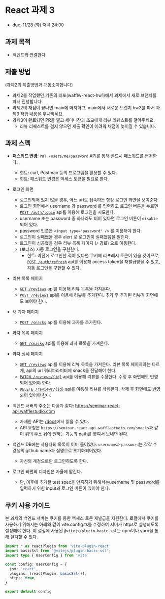 # React 과제 3

- due: 11/28 (화) 저녁 24:00

## 과제 목적

- 백엔드와 연결한다

## 제출 방법

(과제2의 제출방법과 대동소이합니다)

- 과제2를 작업했던 기존의 레포(wafflw-react-hw1)에서 과제에서 새로 브랜치를 파서 진행합니다.
- 과제2의 채점이 끝나면 main에 머지하고, main에서 새로운 브랜치 hw3를 파서 과제3 작업 내용을 푸시하세요.
- 과제3이 완료되면 PR을 열고 세미나장과 조교에게 리뷰 리퀘스트를 걸어주세요.
  - 리뷰 리퀘스트를 걸지 않으면 제출 확인이 어려워 채점이 늦어질 수 있습니다.

## 과제 스펙

- **패스워드 변경**: `PUT /users/me/password` API를 통해 반드시 패스워드를 변경한다.
  - 힌트: curl, Postman 등의 프로그램을 활용할 수 있다.
  - 힌트: 패스워드 변경은 액세스 토큰을 필요로 한다.
- 로그인 화면
  - 로그인되어 있지 않을 경우, 어느 url로 접속하든 항상 로그인 화면을 보여준다.
  - 로그인 화면에서 username 과 password 를 입력하고 로그인 버튼을 누르면 [`POST /auth/login`](https://seminar-react-api.wafflestudio.com/docs/static/index.html#/default/post_auth_login) api를 이용해 로그인을 시도한다.
  - username 또는 password 중 하나라도 비어 있다면 로그인 버튼이 `disable`되어 있다.
  - password 인풋은 `<input type="password" />` 를 이용해야 한다.
  - 로그인이 실패했을 경우 alert 로 로그인이 실패했음을 알린다.
  - 로그인이 성공했을 경우 리뷰 목록 페이지 (`/` 경로) 으로 이동한다.
  - (보너스) 자동 로그인을 구현한다.
    - 힌트: 이전에 로그인한 적이 있다면 쿠키에 리프레시 토큰이 있을 것이므로, [`POST /auth/refresh`](https://seminar-react-api.wafflestudio.com/docs/static/index.html#/default/post_auth_refresh) api를 이용해 access token을 재발급받을 수 있고, 자동 로그인을 구현할 수 있다.
- 리뷰 목록 페이지
  - [`GET /reviews`](https://seminar-react-api.wafflestudio.com/docs/static/index.html#/default/get_reviews_) api를 이용해 리뷰 목록을 가져온다.
  - [`POST /reviews`](https://seminar-react-api.wafflestudio.com/docs/static/index.html#/default/post_reviews_) api를 이용해 리뷰를 추가한다. 추가 후 추가된 리뷰가 화면에도 보여야 한다.
- 새 과자 페이지
  - [`POST /snacks`](https://seminar-react-api.wafflestudio.com/docs/static/index.html#/default/post_snacks_) api를 이용해 과자를 추가한다.
- 과자 목록 페이지
  - [`GET /snacks`](https://seminar-react-api.wafflestudio.com/docs/static/index.html#/default/get_snacks_) api를 이용해 과자 목록을 가져온다.
- 과자 상세 페이지
  - [`GET /reviews`](https://seminar-react-api.wafflestudio.com/docs/static/index.html#/default/get_reviews_) api를 이용해 리뷰 목록을 가져온다. 리뷰 목록 페이지와는 다르게, api의 url 쿼리파라미터에 snack을 전달해야 한다.
  - [`PATCH /reviews/{id}`](https://seminar-react-api.wafflestudio.com/docs/static/index.html#/default/patch_reviews__id_) api를 이용해 리뷰를 수정한다. 수정 후 화면에도 반영되어 있어야 한다.
  - [`DELETE /reviews/{id}`](https://seminar-react-api.wafflestudio.com/docs/static/index.html#/default/delete_reviews__id_) api를 이용해 리뷰를 삭제한다. 삭제 후 화면에도 반영되어 있어야 한다.

- 백엔드 서버의 주소는 다음과 같다:  https://seminar-react-api.wafflestudio.com
  - 자세한 API는 [/docs](https://seminar-react-api.wafflestudio.com/docs/static/index.html)에서 읽을 수 있다.
  - API 요청은 `https://seminar-react-api.wafflestudio.com/snacks`과 같이 위의 주소 뒤에 원하는 기능의 path를 붙여서 보내면 된다.
- 백엔드 DB에는 사용자의 목록이 이미 들어있다. `username`과 `password`는 각각 수강생의 github name과 실명으로 초기화되어있다.
  - 자신의 계정으로만 로그인하도록 한다.
- 로그인 화면의 디자인은 자율에 맡긴다.
  - 단, 이후에 추가될 test spec을 만족하기 위해서는username 및 password를 입력하기 위한 input과 로그인 버튼이 있어야 한다.

## 쿠키 사용 가이드

본 과제의 백엔드 서버는 쿠키를 통한 액세스 토큰 재발급을 지원한다. 로컬에서 쿠키를 사용하기 위해서는 아래와 같이 vite.config.ts를 수정하여 서버가 https로 실행되도록 설정해야 한다.
이 설정에 사용된 `@vitejs/plugin-basic-ssl`는 npm이나 yarn을 통해 설치할 수 있다.
```ts
import * as reactPlugin from 'vite-plugin-react'
import basicSsl from "@vitejs/plugin-basic-ssl";
import type { UserConfig } from 'vite'

const config: UserConfig = {
  jsx: 'react',
  plugins: [reactPlugin, basicSsl()],
  https: true,
}

export default config
```
